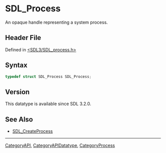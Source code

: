 # SDL_Process

An opaque handle representing a system process.

## Header File

Defined in [<SDL3/SDL_process.h>](https://github.com/libsdl-org/SDL/blob/main/include/SDL3/SDL_process.h)

## Syntax

```c
typedef struct SDL_Process SDL_Process;
```

## Version

This datatype is available since SDL 3.2.0.

## See Also

- [SDL_CreateProcess](SDL_CreateProcess)

----
[CategoryAPI](CategoryAPI), [CategoryAPIDatatype](CategoryAPIDatatype), [CategoryProcess](CategoryProcess)

